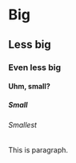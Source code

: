 # Big
## Less big
### Even less big
#### Uhm, small?
##### Small
###### Smallest

This is paragraph.
